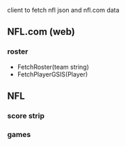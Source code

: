 client to fetch nfl json and nfl.com data

## NFL.com (web)
### roster
- FetchRoster(team string)
- FetchPlayerGSIS(Player)

## NFL
### score strip
### games